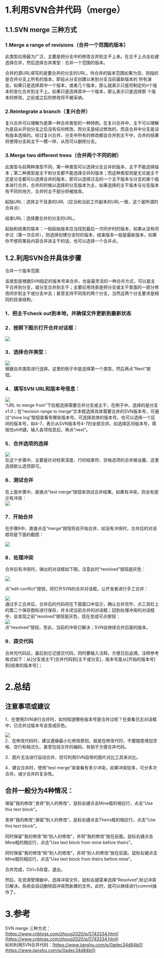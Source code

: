 # 1.利用SVN合并代码（merge）

## 1.1.SVN merge 三种方式

### 1.Merge a range of revisions（合并一个范围的版本）

此类型应用最为广泛，主要是把分支中的修改合并到主干上来。在主干上点击右键选择合并，然后选择合并类型：合并一个范围的版本。

合并的源URL填写的是要合并的分支的URL，待合并的版本范围如果为空，则指的是合并分支上所有的版本，即自从分支创建以来到分支当前最新版本的 所有演变。如果只是选择其中一个版本，或者几个版本，那么就表示只是将制定的n个版本的变化合并到主干上。如果只是选择其中一个版本，那么表示只是选择那 个版本的修改，之前或之后的修改将不被采纳。

### 2.Reintegrate a branch（复兴合并）

复兴合并可以理解为是第一种合并类型的一种特例，在复兴合并中，主干可以理解为是自从开创分支之后没有任何修改，而分支是经过修改的，而且合并中分支是没 有版本选择的。经过复兴合并，分支中所有的修改都会合并到主干中，合并的结果将使得分支和主干一模一样，从而可以删除分支。

### 3.Merge two different trees（合并两个不同的树）

此类型与前两种类型不同，第一种类型可以选择分支合并的版本，主干不能选择版本；第二种类型是主干和分支都不能选择合并的版本；而这种类型则是无论是主干 还是分支都可以选择合并的版本，即可以选择过去的一个主干版本与分支的某个版本进行合并。合并的时候以选择的分支版本为主，如果选择的主干版本与分支版本 有不同的地方，合并时主干部分将被放弃。

起始URL：选择主干目录的URL（应当和当前工作副本的URL一致，这个是所谓的合并点）

结束URL：选择要合并的分支的URL。

起始和结束的版本：一般起始版本应当找到最后一次同步时的版本，如果从没有同步过（第一次合并），则选择创建分支时的版本，结束版本一般是最新版本，如果你不想将某些内容合并进主干的话，也可以选择一个合并点。

## 1.2.利用SVN合并具体步骤

合并一个版本范围

该类型是根据SVN指定的版本号来合并，也是最灵活的一种合并方式，可以是主干合并到分支，或分支合并到主干；主要应用场景是把分支或主干里面的一部分修改同步到主干或分支中去；甚至支持不同库的两个分支，当然这两个分支要求是相同的目录结构。

### 1．把主干check out到本地，并确保文件更新到最新状态

### 2．按照下图示打开合并对话框：
![](/static/image/6975614-8a1663c371d3c628.webp)  

### 3．选择合并类型：  
![](/static/image/6975614-69d44e59d81a075a.webp)  
根据合并类型进行选择，这里的例子中是选择第一个类型，然后再点“Next”按钮。

### 4．填写SVN URL和版本号信息：  
![](/static/image/6975614-214e0ad9b0865bd3.webp)  
“URL to merge from”下拉框选择需要合并分支或主干，在例子中，选择的是分支v1.0；在“revision range to merge”文本框选择具体需要合并的SVN版本号，可通过“show log”按钮查看有哪些版本号。可选择具体的版本号，也可以选择一个区间的版本号，如4-7，表示从SVN版本号4-7的全部合并。如选择区间版本号，需按住shift键。输入各项信息后，再点“next”。

### 5．合并选项的选择  
![](/static/image/6975614-59d7261838d3f6de.webp)  
在这个步骤中，主要是针对检索深度、行的结束符、空格选项的合并做设置，这里选择默认选项即可。

### 6．测试合并

在上面步骤中，直接点“test merge”按钮来测试合并结果。如果有冲突，则会有提示有冲突：  
![](/static/image/6975614-2ed35e560cb01251.webp)

### 7．开始合并

在步骤6中，直接点击“merge”按钮将会开始合并，如没有冲突时，合并后的对话框将是下面的截图：

![](/static/image/6975614-7f70b45de77d1274.webp)

### 8．处理冲突

合并后有冲突时，弹出的对话框如下图，注意此时“resolved”按钮是灰色：

![](/static/image/6975614-849020f7e19033cf.webp)

点“edit conflict”按钮，将打开SVN的合并对话框，让开发者进行手工合并：

![](/static/image/6975614-d80b092b25d350eb.webp)  
通过手工合并后，合并后的代码将在下面窗口中显示，确认合并完毕，点工具栏上的第二个保存图标进行保存，并关闭当前合并的对话框；回到处理冲突的对话框中，会发现之前“resolved”按钮是灰色，现在变成可点按钮：  
![](/static/image/6975614-52178d989324277c.webp)  
点“resolved”按钮，至此，当前的冲突已解决；SVN会继续合并后面的版本。

### 9．提交代码  
合并完代码后，最后别忘记提交代码，同时要输入注释，方便日后追溯。注释参考格式如下：从\[分支或主干\]合并代码到\[主干或分支\]，版本号是从\[开始的版本号\]到\[结束的版本号\]；

# 2.总结

## 注意事项或建议

1．在使用SVN进行合并时，如何知道哪些版本号是合并过呢？在查看日志对话框中，已合并过版本号会变成灰色。

![](/static/image/6975614-6416093317dd50fd.webp)  
2．在修改代码时，建议遵循最小化修改原则，就是在修改代时，不要随意增加空格、空行和格式化、甚至包括文件的编码，有助于方便合并代码。

3．图片无法进行自动合并，但可利用SVN自带的图片对比工具来对比。

4．建议合并时，使用“test merge”来查看有多少冲突，如果冲突较多，可分多次合并，减少合并的复杂性。

## 合并一般分为4种情况：

保留”我的修改”,舍弃”别人的修改”。鼠标右键点击Mine框的相应行，点击”Use this text block”。

舍弃”我的修改”,保留”别人的修改”。鼠标右键点击Theirs框的相应行，点击”Use this text block”。

同时保留”我的修改”和”别人的修改”，并将”我的修改”放在前面。鼠标右键点击Mine框的相应行，点击”Use text block from mine before theirs”。

同时保留”我的修改”和”别人的修改”，并将”别人的修改”放在前面。鼠标右键点击Mine框的相应行，点击”Use text block from theirs before mine”。

合并完成，Ctrl+S存盘，退出。

然后，在资源管理器中，选择冲突文件，鼠标右键菜单选择”Resolved”,标记冲突已解决。系统会自动删除因冲突而新建的文件。此时，就可以继续进行commit操作了。

# 3.参考

SVN merge 三种方式：[https://www.cnblogs.com/zhoug2020/p/5743334.html](https://www.cnblogs.com/zhoug2020/p/5743334.html)  
如何利用SVN合并代码：[https://www.jianshu.com/p/0adec34d84b0](https://www.jianshu.com/p/0adec34d84b0)


